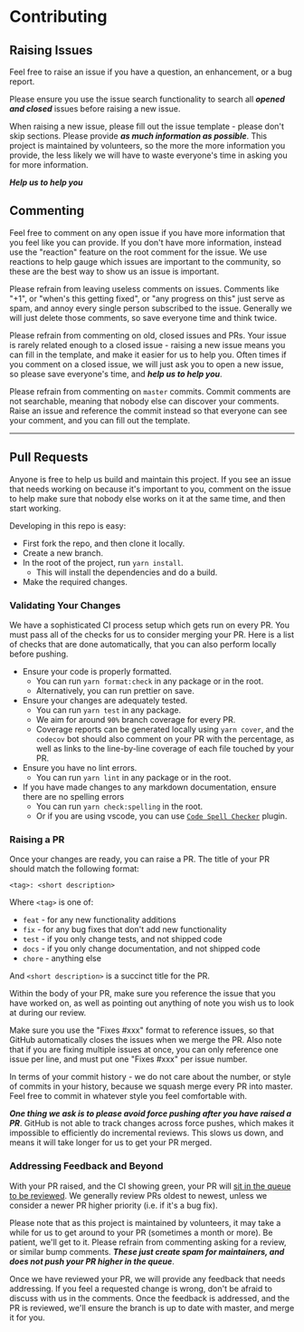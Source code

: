 # Contributing

## Raising Issues

Feel free to raise an issue if you have a question, an enhancement, or a bug report.

Please ensure you use the issue search functionality to search all **_opened and closed_** issues before raising a new issue.

When raising a new issue, please fill out the issue template - please don't skip sections.
Please provide **_as much information as possible_**. This project is maintained by volunteers, so the more the more information you provide, the less likely we will have to waste everyone's time in asking you for more information.

**_Help us to help you_**

## Commenting

Feel free to comment on any open issue if you have more information that you feel like you can provide. If you don't have more information, instead use the "reaction" feature on the root comment for the issue. We use reactions to help gauge which issues are important to the community, so these are the best way to show us an issue is important.

Please refrain from leaving useless comments on issues. Comments like "+1", or "when's this getting fixed", or "any progress on this" just serve as spam, and annoy every single person subscribed to the issue. Generally we will just delete those comments, so save everyone time and think twice.

Please refrain from commenting on old, closed issues and PRs. Your issue is rarely related enough to a closed issue - raising a new issue means you can fill in the template, and make it easier for us to help you. Often times if you comment on a closed issue, we will just ask you to open a new issue, so please save everyone's time, and **_help us to help you_**.

Please refrain from commenting on `master` commits. Commit comments are not searchable, meaning that nobody else can discover your comments. Raise an issue and reference the commit instead so that everyone can see your comment, and you can fill out the template.

---

## Pull Requests

Anyone is free to help us build and maintain this project. If you see an issue that needs working on because it's important to you, comment on the issue to help make sure that nobody else works on it at the same time, and then start working.

Developing in this repo is easy:

- First fork the repo, and then clone it locally.
- Create a new branch.
- In the root of the project, run `yarn install`.
  - This will install the dependencies and do a build.
- Make the required changes.

### Validating Your Changes

We have a sophisticated CI process setup which gets run on every PR. You must pass all of the checks for us to consider merging your PR. Here is a list of checks that are done automatically, that you can also perform locally before pushing.

- Ensure your code is properly formatted.
  - You can run `yarn format:check` in any package or in the root.
  - Alternatively, you can run prettier on save.
- Ensure your changes are adequately tested.
  - You can run `yarn test` in any package.
  - We aim for around `90%` branch coverage for every PR.
  - Coverage reports can be generated locally using `yarn cover`, and the `codecov` bot should also comment on your PR with the percentage, as well as links to the line-by-line coverage of each file touched by your PR.
- Ensure you have no lint errors.
  - You can run `yarn lint` in any package or in the root.
- If you have made changes to any markdown documentation, ensure there are no spelling errors
  - You can run `yarn check:spelling` in the root.
  - Or if you are using vscode, you can use [`Code Spell Checker`](https://marketplace.visualstudio.com/items?itemName=streetsidesoftware.code-spell-checker) plugin.

### Raising a PR

Once your changes are ready, you can raise a PR. The title of your PR should match the following format:

```
<tag>: <short description>
```

Where `<tag>` is one of:

- `feat` - for any new functionality additions
- `fix` - for any bug fixes that don't add new functionality
- `test` - if you only change tests, and not shipped code
- `docs` - if you only change documentation, and not shipped code
- `chore` - anything else

And `<short description>` is a succinct title for the PR.

Within the body of your PR, make sure you reference the issue that you have worked on, as well as pointing out anything of note you wish us to look at during our review.

Make sure you use the "Fixes #xxx" format to reference issues, so that GitHub automatically closes the issues when we merge the PR. Also note that if you are fixing multiple issues at once, you can only reference one issue per line, and must put one "Fixes #xxx" per issue number.

In terms of your commit history - we do not care about the number, or style of commits in your history, because we squash merge every PR into master. Feel free to commit in whatever style you feel comfortable with.

**_One thing we ask is to please avoid force pushing after you have raised a PR_**. GitHub is not able to track changes across force pushes, which makes it impossible to efficiently do incremental reviews. This slows us down, and means it will take longer for us to get your PR merged.

### Addressing Feedback and Beyond

With your PR raised, and the CI showing green, your PR will [sit in the queue to be reviewed](https://github.com/PruvoNet/node-upgrade-checker/pulls?q=is%3Apr+is%3Aopen+sort%3Acreated-asc+-label%3A%22breaking+change%22+-label%3A%22awaiting+response%22+-label%3A%221+approval%22+-label%3A%22DO+NOT+MERGE%22). We generally review PRs oldest to newest, unless we consider a newer PR higher priority (i.e. if it's a bug fix).

Please note that as this project is maintained by volunteers, it may take a while for us to get around to your PR (sometimes a month or more). Be patient, we'll get to it. Please refrain from commenting asking for a review, or similar bump comments. **_These just create spam for maintainers, and does not push your PR higher in the queue_**.

Once we have reviewed your PR, we will provide any feedback that needs addressing. If you feel a requested change is wrong, don't be afraid to discuss with us in the comments. Once the feedback is addressed, and the PR is reviewed, we'll ensure the branch is up to date with master, and merge it for you.
